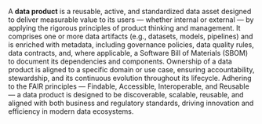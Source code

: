 A **data product** is a reusable, active, and standardized data asset designed to deliver measurable value to its users — whether internal or external — by applying the rigorous principles of product thinking and management. It comprises one or more data artifacts (e.g., datasets, models, pipelines) and is enriched with metadata, including governance policies, data quality rules, data contracts, and, where applicable, a Software Bill of Materials (SBOM) to document its dependencies and components. Ownership of a data product is aligned to a specific domain or use case, ensuring accountability, stewardship, and its continuous evolution throughout its lifecycle. Adhering to the FAIR principles — Findable, Accessible, Interoperable, and Reusable — a data product is designed to be discoverable, scalable, reusable, and aligned with both business and regulatory standards, driving innovation and efficiency in modern data ecosystems.
